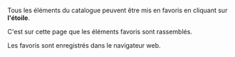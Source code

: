 Tous les éléments du catalogue peuvent être mis en favoris en cliquant sur **l'étoile**. 

C'est sur cette page que les éléments favoris sont rassemblés. 

Les favoris sont enregistrés dans le navigateur web.